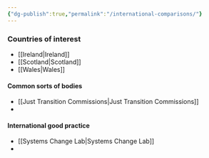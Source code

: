 ```yaml
---
{"dg-publish":true,"permalink":"/international-comparisons/"}
---
```



### Countries of interest
- [[Ireland\|Ireland]]
- [[Scotland\|Scotland]]
- [[Wales\|Wales]]

#### Common sorts of bodies
- [[Just Transition Commissions\|Just Transition Commissions]]
-

#### International good practice
- [[Systems Change Lab\|Systems Change Lab]]
- 